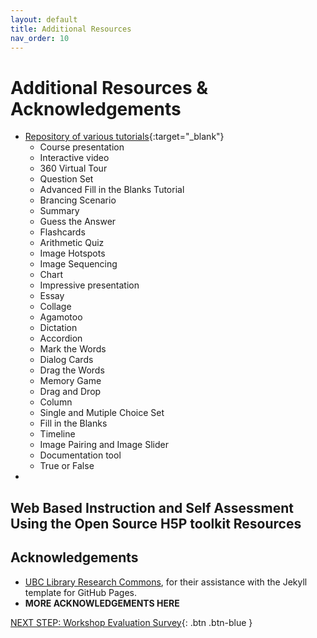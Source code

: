 ```yaml
---
layout: default
title: Additional Resources
nav_order: 10
---
```

# Additional Resources & Acknowledgements
- [Repository of various tutorials](https://h5p.org/documentation/for-authors/tutorials){:target="_blank"}
    - Course presentation
    - Interactive video
    - 360 Virtual Tour
    - Question Set
    - Advanced Fill in the Blanks Tutorial
    - Brancing Scenario
    - Summary
    - Guess the Answer
    - Flashcards
    - Arithmetic Quiz
    - Image Hotspots
    - Image Sequencing
    - Chart
    - Impressive presentation
    - Essay
    - Collage
    - Agamotoo
    - Dictation
    - Accordion
    - Mark the Words
    - Dialog Cards
    - Drag the Words
    - Memory Game
    - Drag and Drop
    - Column
    - Single and Mutiple Choice Set
    - Fill in the Blanks
    - Timeline
    - Image Pairing and Image Slider
    - Documentation tool
    - True or False 
- 
## Web Based Instruction and Self Assessment Using the Open Source H5P toolkit Resources


## Acknowledgements

- [UBC Library Research Commons](https://github.com/ubc-library-rc/), for their assistance with the Jekyll template for GitHub Pages.
- **MORE ACKNOWLEDGEMENTS HERE**

[NEXT STEP: Workshop Evaluation Survey](workshop-survey.html){: .btn .btn-blue }

